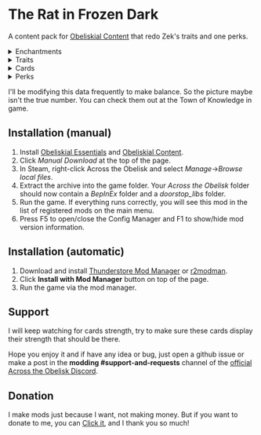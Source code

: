 # The Rat in Frozen Dark

A content pack for [Obeliskial Content](https://across-the-obelisk.thunderstore.io/package/meds/Obeliskial_Content/) that redo Zek's traits and one perks.

<details>
<summary>Enchantments</summary>

### Enchantments

![Cursemancy](https://github.com/4AleRoL4/ATO-The_Rat_in_Frozen_Dark/blob/main/Picture/cursemancy.png?raw=true)

![Death's Embrace](https://github.com/4AleRoL4/ATO-The_Rat_in_Frozen_Dark/blob/main/Picture/deaths_embrace.png?raw=true)
</details>

<details>
<summary>Traits</summary>

### Level 3

Dark Feast: Dark +2. Dark on enemies reduces shadow resistance 1.5% per charge. At the start of your turn, reduce the cost of the cards in your hand by 1 (2) until they are discarded if you have 5 (20) Dark stack.

Frozen Dark: Dark +1. You have corrupted Cold cards (Find them at Magic forge). Chill on enemies max charge is 100. When you play a \"Shadow Spell\" card, apply 2 Scourge and 3 Chill to all monster. When you play a \"Cold Spell\" card, refund 1 Energy and apply 1 Dark to all monster. (4 times/turn)

### Level 5

Curse Power: Heal yourself for 15% of the damage done. Dark on this hero explodes at 44 charges, cannot be dispelled unless specified, don't reduce Shadow resistance and increases All damage done 10% per charge.

PS: Can't transfer dark too.

Darkest Abyss: Dark +2. Dark on enemies increases the damage of the dark explosion by 5% per charge. Increase the 30% final damage of dark explosion.
</details>

<details>
<summary>Cards</summary>

### Cards

![Shatter](https://github.com/4AleRoL4/ATO-The_Rat_in_Frozen_Dark/blob/main/Picture/shatter.png?raw=true)

And 6 more cards.

Cards List: **Blizzard**, **Frost Nova**, **Frostbolt**, **Rain**, **Winter is Coming**, **Winter Orb**.

PS: New cards need the trait of **Frozen Dark** then you can craft them in town.
</details>

<details>
<summary>Perks</summary>

### Perks

The fourth Chill perk: Chill on enemies increases Dark explosion 0.1 more damage per 20 charges.

And the third Dark's description.
</details>

I'll be modifying this data frequently to make balance. So the picture maybe isn't the true number. You can check them out at the Town of Knowledge in game.

## Installation (manual)

1. Install [Obeliskial Essentials](https://across-the-obelisk.thunderstore.io/package/meds/Obeliskial_Essentials/) and [Obeliskial Content](https://across-the-obelisk.thunderstore.io/package/meds/Obeliskial_Content/).
2. Click _Manual Download_ at the top of the page.
3. In Steam, right-click Across the Obelisk and select _Manage_->_Browse local files_.
4. Extract the archive into the game folder. Your _Across the Obelisk_ folder should now contain a _BepInEx_ folder and a _doorstop\_libs_ folder.
5. Run the game. If everything runs correctly, you will see this mod in the list of registered mods on the main menu.
6. Press F5 to open/close the Config Manager and F1 to show/hide mod version information.

## Installation (automatic)

1. Download and install [Thunderstore Mod Manager](https://www.overwolf.com/app/Thunderstore-Thunderstore_Mod_Manager) or [r2modman](https://across-the-obelisk.thunderstore.io/package/ebkr/r2modman/).
2. Click **Install with Mod Manager** button on top of the page.
3. Run the game via the mod manager.

## Support

I will keep watching for cards strength, try to make sure these cards display their strength that should be there.

Hope you enjoy it and if have any idea or bug, just open a github issue or make a post in the **modding #support-and-requests** channel of the [official Across the Obelisk Discord](https://discord.gg/across-the-obelisk-679706811108163701).

## Donation

I make mods just because I want, not making money. But if you want to donate to me, you can [Click it](https://ko-fi.com/shazixnar), and I thank you so much!